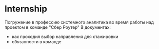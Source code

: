 # Internship
Погружение в профессию системного аналитика во время работы над проектом в команде "Сбер Роутер"
В документах:
- как проходил выбор направления для стажировки
- обязанности в команде
